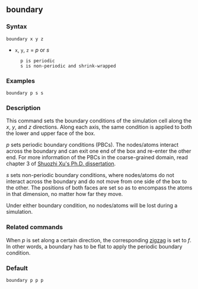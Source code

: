 ## boundary

### Syntax

	boundary x y z

* `x`, `y`, `z` = _p_ or _s_

		p is periodic
		s is non-periodic and shrink-wrapped

### Examples

	boundary p s s

### Description

This command sets the boundary conditions of the simulation cell along the _x_, _y_, and _z_ directions. Along each axis, the same condition is applied to both the lower and upper face of the box.

_p_ sets periodic boundary conditions (PBCs). The nodes/atoms interact across the boundary and can exit one end of the box and re-enter the other end. For more information of the PBCs in the coarse-grained domain, read chapter 3 of [Shuozhi Xu's Ph.D. dissertation](https://smartech.gatech.edu/handle/1853/56314).

_s_ sets non-periodic boundary conditions, where nodes/atoms do not interact across the boundary and do not move from one side of the box to the other. The positions of both faces are set so as to encompass the atoms in that dimension, no matter how far they move.

Under either boundary condition, no nodes/atoms will be lost during a simulation.

### Related commands

When _p_ is set along a certain direction, the corresponding [zigzag](zigzag.md) is set to _f_. In other words, a boundary has to be flat to apply the periodic boundary condition.

### Default

	boundary p p p